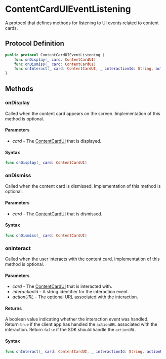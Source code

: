 # ContentCardUIEventListening

A protocol that defines methods for listening to UI events related to content cards.

## Protocol Definition

```swift
public protocol ContentCardUIEventListening {
    func onDisplay(_ card: ContentCardUI)
    func onDismiss(_ card: ContentCardUI)
    func onInteract(_ card: ContentCardUI, _ interactionId: String, actionURL: URL?) -> Bool
}
```

## Methods

### onDisplay

Called when the content card appears on the screen. Implementation of this method is optional.

#### Parameters

- _card_ - The [ContentCardUI](./contentcardui.md) that is displayed.

#### Syntax

```swift
func onDisplay(_ card: ContentCardUI)
```

### onDismiss

Called when the content card is dismissed. Implementation of this method is optional.

#### Parameters

- _card_ - The [ContentCardUI](./contentcardui.md) that is dismissed.

#### Syntax

```swift
func onDismiss(_ card: ContentCardUI)
```

### onInteract

Called when the user interacts with the content card. Implementation of this method is optional.

#### Parameters

- _card_ - The [ContentCardUI](./contentcardui.md) that is interacted with.
- _interactionId_ - A string identifier for the interaction event.
- _actionURL_ - The optional URL associated with the interaction.

#### Returns

A boolean value indicating whether the interaction event was handled. Return `true` if the client app has handled the `actionURL` associated with the interaction. Return `false` if the SDK should handle the `actionURL`.

#### Syntax

```swift
func onInteract(_ card: ContentCardUI, _ interactionId: String, actionURL: URL?) -> Bool
```